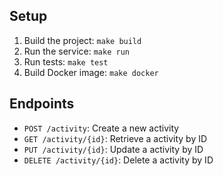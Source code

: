 ## Setup

1. Build the project: `make build`
2. Run the service: `make run`
3. Run tests: `make test`
4. Build Docker image: `make docker`

## Endpoints

- `POST /activity`: Create a new activity
- `GET /activity/{id}`: Retrieve a activity by ID
- `PUT /activity/{id}`: Update a activity by ID
- `DELETE /activity/{id}`: Delete a activity by ID